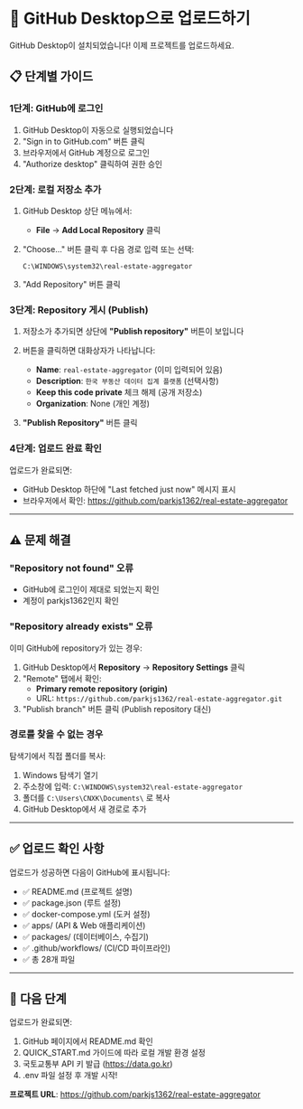 # 🚀 GitHub Desktop으로 업로드하기

GitHub Desktop이 설치되었습니다! 이제 프로젝트를 업로드하세요.

## 📋 단계별 가이드

### 1단계: GitHub에 로그인

1. GitHub Desktop이 자동으로 실행되었습니다
2. "Sign in to GitHub.com" 버튼 클릭
3. 브라우저에서 GitHub 계정으로 로그인
4. "Authorize desktop" 클릭하여 권한 승인

### 2단계: 로컬 저장소 추가

1. GitHub Desktop 상단 메뉴에서:
   - **File** → **Add Local Repository** 클릭

2. "Choose..." 버튼 클릭 후 다음 경로 입력 또는 선택:
   ```
   C:\WINDOWS\system32\real-estate-aggregator
   ```

3. "Add Repository" 버튼 클릭

### 3단계: Repository 게시 (Publish)

1. 저장소가 추가되면 상단에 **"Publish repository"** 버튼이 보입니다
2. 버튼을 클릭하면 대화상자가 나타납니다:
   - **Name**: `real-estate-aggregator` (이미 입력되어 있음)
   - **Description**: `한국 부동산 데이터 집계 플랫폼` (선택사항)
   - **Keep this code private** 체크 해제 (공개 저장소)
   - **Organization**: None (개인 계정)

3. **"Publish Repository"** 버튼 클릭

### 4단계: 업로드 완료 확인

업로드가 완료되면:
- GitHub Desktop 하단에 "Last fetched just now" 메시지 표시
- 브라우저에서 확인: https://github.com/parkjs1362/real-estate-aggregator

---

## ⚠️ 문제 해결

### "Repository not found" 오류
- GitHub에 로그인이 제대로 되었는지 확인
- 계정이 parkjs1362인지 확인

### "Repository already exists" 오류
이미 GitHub에 repository가 있는 경우:
1. GitHub Desktop에서 **Repository** → **Repository Settings** 클릭
2. "Remote" 탭에서 확인:
   - **Primary remote repository (origin)**
   - URL: `https://github.com/parkjs1362/real-estate-aggregator.git`
3. "Publish branch" 버튼 클릭 (Publish repository 대신)

### 경로를 찾을 수 없는 경우
탐색기에서 직접 폴더를 복사:
1. Windows 탐색기 열기
2. 주소창에 입력: `C:\WINDOWS\system32\real-estate-aggregator`
3. 폴더를 `C:\Users\CNXK\Documents\` 로 복사
4. GitHub Desktop에서 새 경로로 추가

---

## ✅ 업로드 확인 사항

업로드가 성공하면 다음이 GitHub에 표시됩니다:
- ✅ README.md (프로젝트 설명)
- ✅ package.json (루트 설정)
- ✅ docker-compose.yml (도커 설정)
- ✅ apps/ (API & Web 애플리케이션)
- ✅ packages/ (데이터베이스, 수집기)
- ✅ .github/workflows/ (CI/CD 파이프라인)
- ✅ 총 28개 파일

---

## 🎉 다음 단계

업로드가 완료되면:
1. GitHub 페이지에서 README.md 확인
2. QUICK_START.md 가이드에 따라 로컬 개발 환경 설정
3. 국토교통부 API 키 발급 (https://data.go.kr)
4. .env 파일 설정 후 개발 시작!

**프로젝트 URL**: https://github.com/parkjs1362/real-estate-aggregator